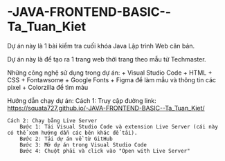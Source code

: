 # -JAVA-FRONTEND-BASIC--Ta_Tuan_Kiet

Dự án này là 1 bài kiểm tra cuối khóa Java Lập trình Web căn bản.

Dự án này là để tạo ra 1 trang web thời trang theo mẫu từ Techmaster.

Những công nghệ sử dụng trong dự án: 
    + Visual Studio Code
    + HTML
    + CSS
    + Fontawsome
    + Google Fonts
    + Figma để làm mẫu và thông tin các pixel
    + Colorzilla để tìm màu

Hướng dẫn chạy dự án:
    Cách 1: Truy cập đường link: https://squata727.github.io/-JAVA-FRONTEND-BASIC--Ta_Tuan_Kiet/

    Cách 2: Chạy bằng Live Server
        Bước 1: Tải Visual Studio Code và extension Live Server (cái này có thể xem hướng dẫn các bên khác để tải).
        Bước 2: Tải dự án về từ GitHub
        Bước 3: Mở dự án trong Visual Studio Code
        Bước 4: Chuột phải và click vào "Open with Live Server"
